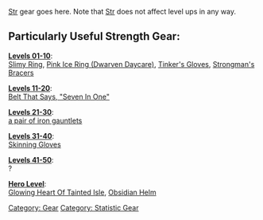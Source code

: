 [Str](Strength.md "wikilink") gear goes here. Note that
[Str](Strength.md "wikilink") does not affect level ups in any way.

## Particularly Useful Strength Gear:

**[Levels 01-10](:Category:_Lowmort_Levels_1-10_.md "wikilink")**:  
[Slimy Ring](Slimy_Ring "wikilink"), [Pink Ice Ring (Dwarven
Daycare)](Pink_Ice_Ring_(Dwarven_Daycare) "wikilink"), [Tinker's
Gloves](Tinker's_Gloves "wikilink"), [Strongman's
Bracers](Strongman's_Bracers "wikilink")

**[Levels 11-20](:Category:_Lowmort_Levels_11-20.md "wikilink")**:  
[Belt That Says, "Seven In
One"](Belt_That_Says,_"Seven_In_One" "wikilink")

**[Levels 21-30](:Category:_Lowmort_Levels_21-30.md "wikilink")**:  
[a pair of iron gauntlets](Pair_Of_Iron_Gauntlets.md "wikilink")

**[Levels 31-40](:Category:_Lowmort_Levels_31-40.md "wikilink")**:  
[Skinning Gloves](Skinning_Gloves "wikilink")

**[Levels 41-50](:Category:_Lowmort_Levels_41-50.md "wikilink")**:  
?

**[Hero Level](:Category:_Hero.md "wikilink")**:  
[Glowing Heart Of Tainted
Isle](Glowing_Heart_Of_Tainted_Isle "wikilink"), [Obsidian
Helm](Obsidian_Helm "wikilink")

[Category: Gear](Category:_Gear "wikilink") [Category: Statistic
Gear](Category:_Statistic_Gear "wikilink")

